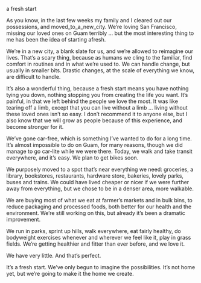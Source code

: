 a fresh start

As you know, in the last few weeks my family and I cleared out our possessions,
and moved_to_a_new_city. We’re loving San Francisco, missing our loved ones on
Guam terribly … but the most interesting thing to me has been the idea of
starting afresh.

We’re in a new city, a blank slate for us, and we’re allowed to reimagine our
lives. That’s a scary thing, because as humans we cling to the familiar, find
comfort in routines and in what we’re used to. We can handle change, but
usually in smaller bits. Drastic changes, at the scale of everything we know,
are difficult to handle.

It’s also a wonderful thing, because a fresh start means you have nothing tying
you down, nothing stopping you from creating the life you want.
It’s painful, in that we left behind the people we love the most. It was like
tearing off a limb, except that you can live without a limb … living without
these loved ones isn’t so easy. I don’t recommend it to anyone else, but I also
know that we will grow as people because of this experience, and become
stronger for it.

We’ve gone car-free, which is something I’ve wanted to do for a long time. It’s
almost impossible to do on Guam, for many reasons, though we did manage to go
car-lite while we were there. Today, we walk and take transit everywhere, and
it’s easy. We plan to get bikes soon.

We purposely moved to a spot that’s near everything we need: groceries, a
library, bookstores, restaurants, hardware store, bakeries, lovely parks, buses
and trains. We could have lived cheaper or nicer if we were further away from
everything, but we chose to be in a denser area, more walkable.

We are buying most of what we eat at farmer’s markets and in bulk bins, to
reduce packaging and processed foods, both better for our health and the
environment. We’re still working on this, but already it’s been a dramatic
improvement.

We run in parks, sprint up hills, walk everywhere, eat fairly healthy, do
bodyweight exercises whenever and wherever we feel like it, play in grass
fields. We’re getting healthier and fitter than ever before, and we love it.

We have very little. And that’s perfect.

It’s a fresh start. We’ve only begun to imagine the possibilities. It’s not
home yet, but we’re going to make it the home we create.
